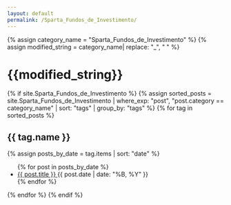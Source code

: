 ```yaml
---
layout: default
permalink: /Sparta_Fundos_de_Investimento/
---
```


{% assign category_name = "Sparta_Fundos_de_Investimento" %}
{% assign modified_string = category_name| replace: "_", " " %}
<h1>{{modified_string}}</h1>
{% if site.Sparta_Fundos_de_Investimento %}
{% assign sorted_posts = site.Sparta_Fundos_de_Investimento | where_exp: "post", "post.category == category_name" | sort: "tags" | group_by: "tags" %}
{% for tag in sorted_posts %}
<h2>{{ tag.name }}</h2>
{% assign posts_by_date = tag.items | sort: "date" %}
<ul>
{% for post in posts_by_date %}
<li><a href="{{ post.url | relative_url }}">{{ post.title }} </a><span>{{ post.date | date: "%B, %Y" }}</span></li>
{% endfor %}
</ul>
{% endfor %}
{% endif %}
